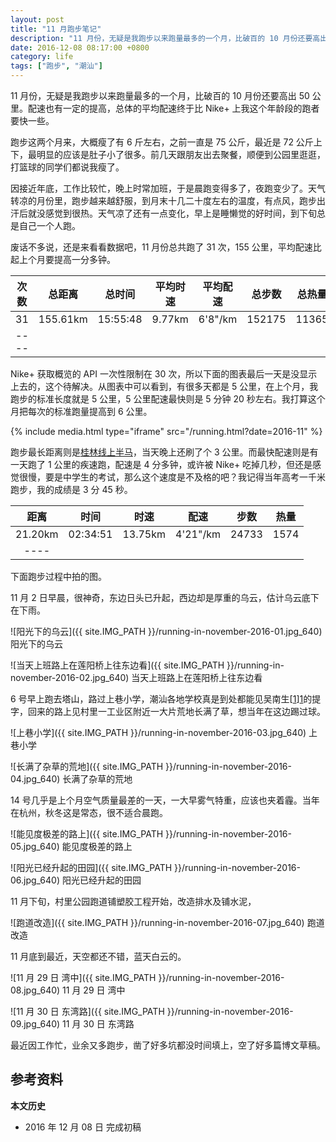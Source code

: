 ```yaml
---
layout: post
title: "11 月跑步笔记"
description: "11 月份，无疑是我跑步以来跑量最多的一个月，比破百的 10 月份还要高出 50 公里。配速也有一定的提高，总体的平均配速终于比 Nike+ 上我这个年龄段的跑者要快一些。"
date: 2016-12-08 08:17:00 +0800
category: life
tags: ["跑步", "潮汕"]
---
```


11 月份，无疑是我跑步以来跑量最多的一个月，比破百的 10 月份还要高出 50 公里。配速也有一定的提高，总体的平均配速终于比 Nike+ 上我这个年龄段的跑者要快一些。

跑步这两个月来，大概瘦了有 6 斤左右，之前一直是 75 公斤，最近是 72 公斤上下，最明显的应该是肚子小了很多。前几天跟朋友出去聚餐，顺便到公园里逛逛，打篮球的同学们都说我瘦了。

因接近年底，工作比较忙，晚上时常加班，于是晨跑变得多了，夜跑变少了。天气转凉的月份里，跑步越来越舒服，到月末十几二十度左右的温度，有点风，跑步出汗后就没感觉到很热。天气凉了还有一点变化，早上是睡懒觉的好时间，到下旬总是自己一个人跑。

废话不多说，还是来看看数据吧，11 月份总共跑了 31 次，155 公里，平均配速比起上个月要提高一分多钟。


| 次数 | 总距离 | 总时间 | 平均时速 | 平均配速 | 总步数 | 总热量 |
|:----:|:------:|:------:|:--------:|:--------:|:------:|:------:|
|31|155.61km|15:55:48|9.77km|6'8"/km|152175|11365|
|----

Nike+ 获取概览的 API 一次性限制在 30 次，所以下面的图表最后一天是没显示上去的，这个待解决。从图表中可以看到，有很多天都是 5 公里，在上个月，我跑步的标准长度就是 5 公里，5 公里配速最快则是 5 分钟 20 秒左右。我打算这个月把每次的标准跑量提高到 6 公里。

{% include media.html type="iframe" src="/running.html?date=2016-11" %}

跑步最长距离则是[桂林线上半马](/guilin-marathon-online.html)，当天晚上还刷了个 3 公里。而最快配速则是有一天跑了 1 公里的疾速跑，配速是 4 分多钟，或许被 Nike+ 吃掉几秒，但还是感觉很慢，要是中学生的考试，那么这个速度是不及格的吧？我记得当年高考一千米跑步，我的成绩是 3 分 45 秒。

| 距离 | 时间 | 时速 | 配速 | 步数 | 热量 |
|:----:|:----:|:----:|:----:|:----:|:----:|
|21.20km|02:34:51|13.75km|4'21"/km|24733|1574|
|----

下面跑步过程中拍的图。

11 月 2 日早晨，很神奇，东边日头已升起，西边却是厚重的乌云，估计乌云底下在下雨。

![阳光下的乌云]({{ site.IMG_PATH }}/running-in-november-2016-01.jpg_640)
阳光下的乌云

![当天上班路上在莲阳桥上往东边看]({{ site.IMG_PATH }}/running-in-november-2016-02.jpg_640)
当天上班路上在莲阳桥上往东边看

6 号早上跑去塔山，路过上巷小学，潮汕各地学校真是到处都能见吴南生[[1]][1]的提字，回来的路上见村里一工业区附近一大片荒地长满了草，想当年在这边踢过球。

![上巷小学]({{ site.IMG_PATH }}/running-in-november-2016-03.jpg_640)
上巷小学

![长满了杂草的荒地]({{ site.IMG_PATH }}/running-in-november-2016-04.jpg_640)
长满了杂草的荒地

14 号几乎是上个月空气质量最差的一天，一大早雾气特重，应该也夹着霾。当年在杭州，秋冬这是常态，很不适合晨跑。


![能见度极差的路上]({{ site.IMG_PATH }}/running-in-november-2016-05.jpg_640)
能见度极差的路上

![阳光已经升起的田园]({{ site.IMG_PATH }}/running-in-november-2016-06.jpg_640)
阳光已经升起的田园

11 月下旬，村里公园跑道铺塑胶工程开始，改造排水及铺水泥，

![跑道改造]({{ site.IMG_PATH }}/running-in-november-2016-07.jpg_640)
跑道改造

11 月底到最近，天空都还不错，蓝天白云的。

![11 月 29 日 湾中]({{ site.IMG_PATH }}/running-in-november-2016-08.jpg_640)
11 月 29 日 湾中

![11 月 30 日 东湾路]({{ site.IMG_PATH }}/running-in-november-2016-09.jpg_640)
11 月 30 日 东湾路

最近因工作忙，业余又多跑步，凿了好多坑都没时间填上，空了好多篇博文草稿。

## 参考资料

[1]: https://zh.wikipedia.org/wiki/%E5%90%B4%E5%8D%97%E7%94%9F "吴南生 - 维基百科"

**本文历史**

* 2016 年 12 月 08 日 完成初稿

